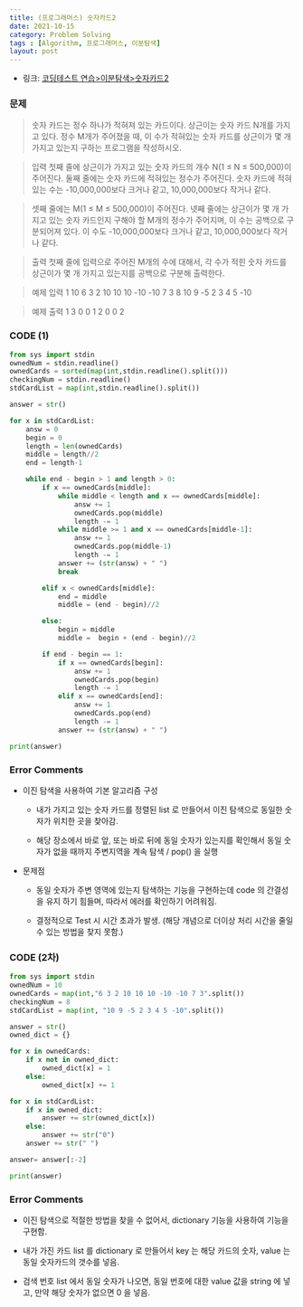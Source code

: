 ```yaml
---
title: (프로그래머스) 숫자카드2
date: 2021-10-15
category: Problem Solving
tags : [Algorithm, 프로그래머스, 이분탐색]
layout: post
---
```

* 링크: [코딩테스트 연습>이분탐색>숫자카드2](https://www.acmicpc.net/problem/10816)

### 문제
>숫자 카드는 정수 하나가 적혀져 있는 카드이다. 상근이는 숫자 카드 N개를 가지고 있다. 정수 M개가 주어졌을 때, 이 수가 적혀있는 숫자 카드를 상근이가 몇 개 가지고 있는지 구하는 프로그램을 작성하시오.

>입력
>첫째 줄에 상근이가 가지고 있는 숫자 카드의 개수 N(1 ≤ N ≤ 500,000)이 주어진다. 둘째 줄에는 숫자 카드에 적혀있는 정수가 주어진다. 숫자 카드에 적혀있는 수는 -10,000,000보다 크거나 같고, 10,000,000보다 작거나 같다.

>셋째 줄에는 M(1 ≤ M ≤ 500,000)이 주어진다. 넷째 줄에는 상근이가 몇 개 가지고 있는 숫자 카드인지 구해야 할 M개의 정수가 주어지며, 이 수는 공백으로 구분되어져 있다. 이 수도 -10,000,000보다 크거나 같고, 10,000,000보다 작거나 같다.

>출력
>첫째 줄에 입력으로 주어진 M개의 수에 대해서, 각 수가 적힌 숫자 카드를 상근이가 몇 개 가지고 있는지를 공백으로 구분해 출력한다.

>예제 입력 1
>10
>6 3 2 10 10 10 -10 -10 7 3
>8
>10 9 -5 2 3 4 5 -10

>예제 출력 1
>3 0 0 1 2 0 0 2


### CODE (1)
```python
from sys import stdin
ownedNum = stdin.readline()
ownedCards = sorted(map(int,stdin.readline().split()))
checkingNum = stdin.readline()
stdCardList = map(int,stdin.readline().split())

answer = str()

for x in stdCardList:
    answ = 0
    begin = 0
    length = len(ownedCards)
    middle = length//2
    end = length-1

    while end - begin > 1 and length > 0:
        if x == ownedCards[middle]:
            while middle < length and x == ownedCards[middle]:
                answ += 1
                ownedCards.pop(middle)
                length -= 1
            while middle >= 1 and x == ownedCards[middle-1]:
                answ += 1
                ownedCards.pop(middle-1)
                length -= 1
            answer += (str(answ) + " ")
            break

        elif x < ownedCards[middle]:
            end = middle
            middle = (end - begin)//2

        else:
            begin = middle
            middle =  begin + (end - begin)//2

        if end - begin == 1:
            if x == ownedCards[begin]:
                answ += 1
                ownedCards.pop(begin)
                length -= 1
            elif x == ownedCards[end]:
                answ += 1
                ownedCards.pop(end)
                length -= 1
            answer += (str(answ) + " ")

print(answer)
```

### Error Comments

  * 이진 탐색을 사용하여 기본 알고리즘 구성


    - 내가 가지고 있는 숫자 카드를 정렬된 list 로 만들어서 이진 탐색으로 동일한 숫자가 위치한 곳을 찾아감.


    - 해당 장소에서 바로 앞, 또는 바로 뒤에 동일 숫자가 있는지를 확인해서 동일 숫자가 없을 때까지 주변지역을 계속 탐색 / pop() 을 실행

  * 문제점


    - 동일 숫자가 주변 영역에 있는지 탐색하는 기능을 구현하는데 code 의 간결성을 유지 하기 힘들며, 따라서 에러를 확인하기 어려워짐.


    - 결정적으로 Test 시 시간 초과가 발생. (해당 개념으로 더이상 처리 시간을 줄일 수 있는 방법을 찾지 못함.)


### CODE (2차)
```python
from sys import stdin
ownedNum = 10
ownedCards = map(int,"6 3 2 10 10 10 -10 -10 7 3".split())
checkingNum = 8
stdCardList = map(int, "10 9 -5 2 3 4 5 -10".split())

answer = str()
owned_dict = {}

for x in ownedCards:
    if x not in owned_dict:
        owned_dict[x] = 1
    else:
        owned_dict[x] += 1

for x in stdCardList:
    if x in owned_dict:
        answer += str(owned_dict[x])
    else:
        answer += str("0")
    answer += str(" ")

answer= answer[:-2]

print(answer)
```

### Error Comments
  * 이진 탐색으로 적절한 방법을 찾을 수 없어서, dictionary 기능을 사용하여 기능을 구현함.


  * 내가 가진 카드 list 를 dictionary 로 만들어서 key 는 해당 카드의 숫자, value 는 동일 숫자카드의 갯수를 넣음.


  * 검색 번호 list 에서 동일 숫자가 나오면, 동일 번호에 대한 value 값을 string 에 넣고, 만약 해당 숫자가 없으면 0 을 넣음.
